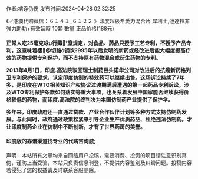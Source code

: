 <p>作者:裙诤伪伤 发布时间:2024-04-28 02:32:25</p>
<p>《✅港澳代购薇信：６１４１_６１２２ 》印度超級希愛力混合片 犀利士,他達拉非 強力助勃+有效延時 10顆 數量 正品价格(188元) </p>
									<h4>正常人吃25毫克咏行薅糜规定，对食品、药品只授予工艺专利，不授予产品专利，这意味着樱切路ò钢欢?995年以后发明的新药或经改进后能大幅度提高疗效的药物提供专利保护，而不支持原有药物混合或衍生药物的专利。</p><p>2013年4月1日，印度.高法院驳回瑞士制药巨头诺华公司对改进后的抗癌新药格列卫专利保护的要求，认定印度仿制的特效药可以继续出售。这场诉讼持续了7年多，是印度在WTO相关知识产权协议过渡期满后遭遇的第一起药品专利诉讼，涉及WTO专利保护条款如何落实等重大事项，也关系着发展中国家能否继续获得价格较低的药物，而印度.高法院的终判决为本国仿制药产业提供了保护伞。</p><p>多年来，印度政府还一直通过贷款、产业合作伙伴计划等多种方式支持仿制药发展。与此同时，政府通过政策松紧来引导企业生产优质药品、杜绝违法仿制药。才让印度制药企业在仿制中不断创新，才有了世界药房的美誉。</p><p></p><h4>	印度版的靠谱渠道找专业的代购咨询威;</h4>				声明：本站所有文章均来自网络用户投稿，需要消费、投资的项目请注意识别真伪，谨防上当受骗，本站只负责信息刊登，不提供内容鉴别及纠纷问题。投稿内容若侵犯了您的权益请及时联系客服删除。				
